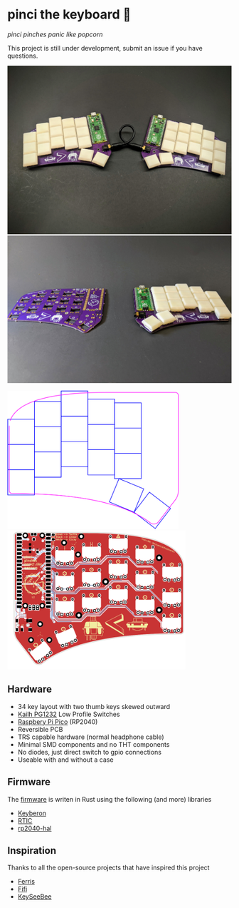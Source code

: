 # pinci the keyboard 🦐

*pinci pinches panic like popcorn*

This project is still under development, submit an issue if you have questions.

![](./doc/pinci0.jpg)
![](./doc/blank_and_populated.jpg)

<p float="left">
<img src="./cad/pinci-layout.svg" width="385" />
<img src="./pcb/pinci-brd-0.1.svg" width="400" />
</p>

## Hardware

- 34 key layout with two thumb keys skewed outward
- [Kailh PG1232](https://www.kailhswitch.com/news/pg1232-keyboard-switch-brief-introduction-21834938.html) Low Profile Switches
- [Raspbery Pi Pico](https://www.raspberrypi.org/products/raspberry-pi-pico/) (RP2040)
- Reversible PCB
- TRS capable hardware (normal headphone cable)
- Minimal SMD components and no THT components
- No diodes, just direct switch to gpio connections
- Useable with and without a case

## Firmware

The [firmware](https://github.com/camrbuss/pinci/blob/main/firmware/src/main.rs) is writen in Rust using the following (and more) libraries

- [Keyberon](https://github.com/TeXitoi/keyberon)
- [RTIC](https://github.com/rtic-rs/cortex-m-rtic)
- [rp2040-hal](https://github.com/rp-rs/rp-hal/tree/main/rp2040-hal)

## Inspiration

Thanks to all the open-source projects that have inspired this project

- [Ferris](https://github.com/pierrechevalier83/ferris)
- [Fifi](https://github.com/raychengy/fifi_split_keeb)
- [KeySeeBee](https://github.com/TeXitoi/keyseebee)

